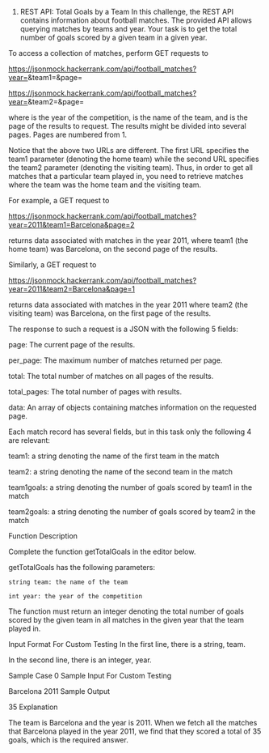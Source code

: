 1. REST API: Total Goals by a Team
In this challenge, the REST API contains information about football matches. The provided API allows querying matches by teams and year. Your task is to get the total number of goals scored by a given team in a given year.

 

To access a collection of matches, perform GET requests to

https://jsonmock.hackerrank.com/api/football_matches?year=<year>&team1=<team>&page=<page>

https://jsonmock.hackerrank.com/api/football_matches?year=<year>&team2=<team>&page=<page>

where <year> is the year of the competition, <team> is the name of the team, and <page> is the page of the results to request. The results might be divided into several pages. Pages are numbered from 1.

 

Notice that the above two URLs are different. The first URL specifies the team1 parameter (denoting the home team) while the second URL specifies the team2 parameter (denoting the visiting team). Thus, in order to get all matches that a particular team played in, you need to retrieve matches where the team was the home team and the visiting team.

 

For example, a GET request to

https://jsonmock.hackerrank.com/api/football_matches?year=2011&team1=Barcelona&page=2

returns data associated with matches in the year 2011, where team1 (the home team) was Barcelona, on the second page of the results.

 

Similarly, a GET request to

https://jsonmock.hackerrank.com/api/football_matches?year=2011&team2=Barcelona&page=1

returns data associated with matches in the year 2011 where team2 (the visiting team) was Barcelona, on the first page of the results.

 

The response to such a request is a JSON with the following 5 fields:

page: The current page of the results.

per_page: The maximum number of matches returned per page.

total: The total number of matches on all pages of the results.

total_pages: The total number of pages with results.

data: An array of objects containing matches information on the requested page.

 

Each match record has several fields, but in this task only the following 4 are relevant:

team1: a string denoting the name of the first team in the match

team2: a string denoting the name of the second team in the match

team1goals: a string denoting the number of goals scored by team1 in the match

team2goals: a string denoting the number of goals scored by team2 in the match

 

Function Description

Complete the function getTotalGoals in the editor below.

 

getTotalGoals has the following parameters:

    string team: the name of the team

    int year: the year of the competition

 

The function must return an integer denoting the total number of goals scored by the given team in all matches in the given year that the team played in.

 

Input Format For Custom Testing
In the first line, there is a string, team.

In the second line, there is an integer, year.

Sample Case 0
Sample Input For Custom Testing

Barcelona
2011
Sample Output

35
Explanation

The team is Barcelona and the year is 2011. When we fetch all the matches that Barcelona played in the year 2011, we find that they scored a total of 35 goals, which is the required answer.
